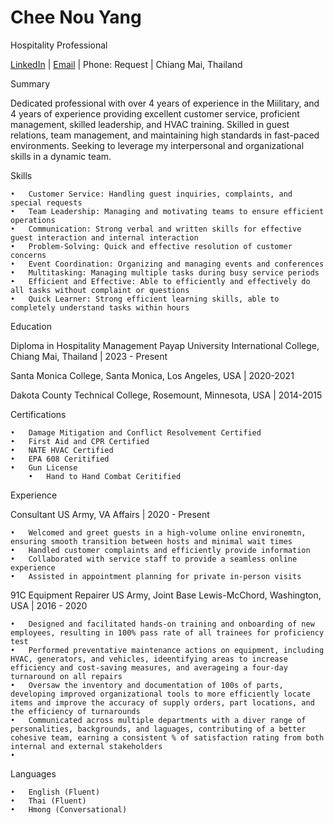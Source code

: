 # Chee Nou Yang
Hospitality Professional

 [LinkedIn](https://www.linkedin.com/in/yangcn/) | [Email](cnyang0326@gmail.com) | Phone: Request | Chiang Mai, Thailand

Summary

Dedicated professional with over 4 years of experience in the Miilitary, and 4 years of experience providing excellent customer service, proficient management, skilled leadership, and HVAC training. Skilled in guest relations, team management, and maintaining high standards in fast-paced environments. Seeking to leverage my interpersonal and organizational skills in a dynamic team.

Skills

	•	Customer Service: Handling guest inquiries, complaints, and special requests
	•	Team Leadership: Managing and motivating teams to ensure efficient operations
	•	Communication: Strong verbal and written skills for effective guest interaction and internal interaction
	•	Problem-Solving: Quick and effective resolution of customer concerns
	•	Event Coordination: Organizing and managing events and conferences
	•	Multitasking: Managing multiple tasks during busy service periods
 	•	Efficient and Effective: Able to efficiently and effectively do all tasks without complaint or questions
  	•	Quick Learner: Strong efficient learning skills, able to completely understand tasks within hours

Education

Diploma in Hospitality Management
Payap University International College, Chiang Mai, Thailand | 2023 - Present

Santa Monica College, Santa Monica, Los Angeles, USA | 2020-2021

Dakota County Technical College, Rosemount, Minnesota, USA | 2014-2015


Certifications

	•	Damage Mitigation and Conflict Resolvement Certified
	•	First Aid and CPR Certified
 	•	NATE HVAC Certified
  	•	EPA 608 Ceritified
   	•	Gun License
    	•	Hand to Hand Combat Ceritified
 
Experience

Consultant
US Army, VA Affairs | 2020 - Present

	•	Welcomed and greet guests in a high-volume online environemtn, ensuring smooth transition between hosts and minimal wait times
	•	Handled customer complaints and efficiently provide information
	•	Collaborated with service staff to provide a seamless online experience
	•	Assisted in appointment planning for private in-person visits

91C Equipment Repairer
US Army, Joint Base Lewis-McChord, Washington, USA | 2016 - 2020

	•	Designed and facilitated hands-on training and onboarding of new employees, resulting in 100% pass rate of all trainees for proficiency test
	•	Performed preventative maintenance actions on equipment, including HVAC, generators, and vehicles, ideentifying areas to increase efficiency and cost-saving measures, and averageing a four-day turnaround on all repairs
	•	Oversaw the inventory and documentation of 100s of parts, developing improved organizational tools to more efficiently locate items and improve the accuracy of supply orders, part locations, and the efficiency of turnarounds
	•	Communicated across multiple departments with a diver range of personalities, backgrounds, and laguages, contributing of a better cohesive team, earning a consistent % of satisfaction rating from both internal and external stakeholders
 	•	




Languages

	•	English (Fluent)
 	•	Thai (Fluent)
	•	Hmong (Conversational)

